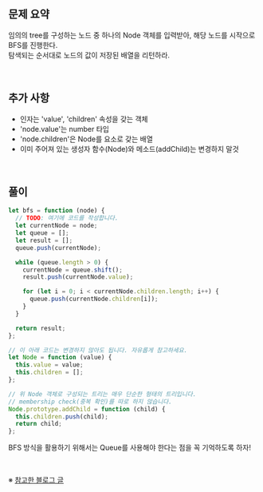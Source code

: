 ## 문제 요약

임의의 tree를 구성하는 노드 중 하나의 Node 객체를 입력받아, 해당 노드를 시작으로 BFS를 진행한다.  
탐색되는 순서대로 노드의 값이 저장된 배열을 리턴하라.

</br>

## 추가 사항

- 인자는 'value', 'children' 속성을 갖는 객체
- 'node.value'는 number 타입
- 'node.children'은 Node를 요소로 갖는 배열
- 이미 주어져 있는 생성자 함수(Node)와 메소드(addChild)는 변경하지 말것

</br>

## 풀이

```javascript
let bfs = function (node) {
  // TODO: 여기에 코드를 작성합니다.
  let currentNode = node;
  let queue = [];
  let result = [];
  queue.push(currentNode);

  while (queue.length > 0) {
    currentNode = queue.shift();
    result.push(currentNode.value);

    for (let i = 0; i < currentNode.children.length; i++) {
      queue.push(currentNode.children[i]);
    }
  }

  return result;
};

// 이 아래 코드는 변경하지 않아도 됩니다. 자유롭게 참고하세요.
let Node = function (value) {
  this.value = value;
  this.children = [];
};

// 위 Node 객체로 구성되는 트리는 매우 단순한 형태의 트리입니다.
// membership check(중복 확인)를 따로 하지 않습니다.
Node.prototype.addChild = function (child) {
  this.children.push(child);
  return child;
};
```

BFS 방식을 활용하기 위해서는 Queue를 사용해야 한다는 점을 꼭 기억하도록 하자!

</br>

※ [참고한 블로그 글](https://foamless.tistory.com/725?category=819432)
